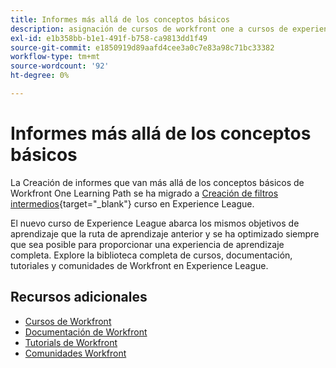 ```yaml
---
title: Informes más allá de los conceptos básicos
description: asignación de cursos de workfront one a cursos de experience league
exl-id: e1b358bb-b1e1-491f-b758-ca9813dd1f49
source-git-commit: e1850919d89aafd4cee3a0c7e83a98c71bc33382
workflow-type: tm+mt
source-wordcount: '92'
ht-degree: 0%

---
```


# Informes más allá de los conceptos básicos

La Creación de informes que van más allá de los conceptos básicos de Workfront One Learning Path se ha migrado a [Creación de filtros intermedios](https://experienceleague.adobe.com/?recommended=Workfront-U-1-2022.2.reporting){target="_blank"} curso en Experience League.

El nuevo curso de Experience League abarca los mismos objetivos de aprendizaje que la ruta de aprendizaje anterior y se ha optimizado siempre que sea posible para proporcionar una experiencia de aprendizaje completa.  Explore la biblioteca completa de cursos, documentación, tutoriales y comunidades de Workfront en Experience League.

## Recursos adicionales

* [Cursos de Workfront](https://experienceleague.adobe.com/?lang=en&amp;Solution=Workfront#courses)
* [Documentación de Workfront](https://experienceleague.adobe.com/docs/workfront.html)
* [Tutorials de Workfront](https://experienceleague.adobe.com/docs/workfront-learn/tutorials-workfront/home.html)
* [Comunidades Workfront](https://experienceleaguecommunities.adobe.com/t5/workfront/ct-p/workfront)
